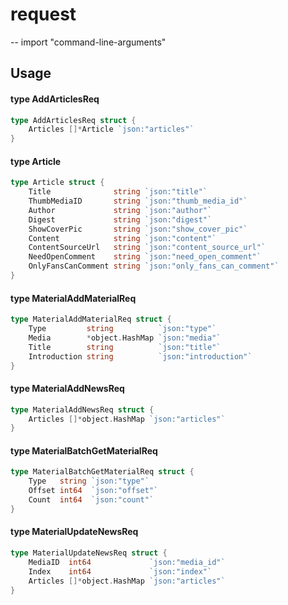 # request
--
    import "command-line-arguments"


## Usage

#### type AddArticlesReq

```go
type AddArticlesReq struct {
	Articles []*Article `json:"articles"`
}
```


#### type Article

```go
type Article struct {
	Title              string `json:"title"`
	ThumbMediaID       string `json:"thumb_media_id"`
	Author             string `json:"author"`
	Digest             string `json:"digest"`
	ShowCoverPic       string `json:"show_cover_pic"`
	Content            string `json:"content"`
	ContentSourceUrl   string `json:"content_source_url"`
	NeedOpenComment    string `json:"need_open_comment"`
	OnlyFansCanComment string `json:"only_fans_can_comment"`
}
```


#### type MaterialAddMaterialReq

```go
type MaterialAddMaterialReq struct {
	Type         string          `json:"type"`
	Media        *object.HashMap `json:"media"`
	Title        string          `json:"title"`
	Introduction string          `json:"introduction"`
}
```


#### type MaterialAddNewsReq

```go
type MaterialAddNewsReq struct {
	Articles []*object.HashMap `json:"articles"`
}
```


#### type MaterialBatchGetMaterialReq

```go
type MaterialBatchGetMaterialReq struct {
	Type   string `json:"type"`
	Offset int64  `json:"offset"`
	Count  int64  `json:"count"`
}
```


#### type MaterialUpdateNewsReq

```go
type MaterialUpdateNewsReq struct {
	MediaID  int64             `json:"media_id"`
	Index    int64             `json:"index"`
	Articles []*object.HashMap `json:"articles"`
}
```
